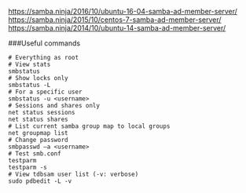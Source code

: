 https://samba.ninja/2016/10/ubuntu-16-04-samba-ad-member-server/
https://samba.ninja/2015/10/centos-7-samba-ad-member-server/
https://samba.ninja/2014/10/ubuntu-14-samba-ad-member-server/

###Useful commands
``` shell
# Everything as root
# View stats
smbstatus
# Show locks only
smbstatus -L
# For a specific user
smbstatus -u <username>
# Sessions and shares only
net status sessions
net status shares
# List current samba group map to local groups
net groupmap list
# Change password
smbpasswd –a <username>
# Test smb.conf
testparm
testparm -s
# View tdbsam user list (-v: verbose)
sudo pdbedit -L -v
```
